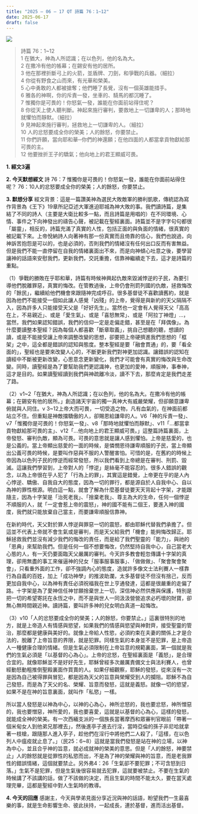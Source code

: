 ```yaml
---
title: "2025 – 06 – 17 QT 詩篇 76：1~12"
date: 2025-06-17
draft: false
---
```


![](/images/詩篇76.jpg)
> 詩篇 76：1~12  
> 1 在猶大，神為人所認識；在以色列，他的名為大。  
> 2 在撒冷有他的帳幕；在錫安有他的居所。  
> 3 他在那裡折斷弓上的火箭，並盾牌、刀劍，和爭戰的兵器。（細拉）  
> 4 你從有野食之山而來，有光華和榮美。  
> 5 心中勇敢的人都被搶奪；他們睡了長覺，沒有一個英雄能措手。  
> 6 雅各的神啊，你的斥責一發，坐車的、騎馬的都沉睡了。  
> 7 惟獨你是可畏的！你怒氣一發，誰能在你面前站得住呢？  
> 8 你從天上使人聽判斷。神起來施行審判，要救地上一切謙卑的人；那時地就懼怕而靜默。（細拉）  
> 9 見神起來施行審判，拯救地上一切謙卑的人。（細拉）  
> 10 人的忿怒要成全你的榮美；人的餘怒，你要禁止。  
> 11 你們許願，當向耶和華─你們的神還願；在他四面的人都當拿貢物獻給那可畏的主。  
> 12 他要挫折王子的驕氣；他向地上的君王顯威可畏。  



**1.  經文3遍**

**2. 今天默想經文**
詩 76：7 惟獨你是可畏的！你怒氣一發，誰能在你面前站得住呢？
76：10人的忿怒要成全你的榮美；人的餘怒，你要禁止。

**3. 默想分享**
經文背景：這是一篇讚美神為選民大敗敵軍的勝利凱歌，傳統認為寫作背景為《王下》19章所記亞述大軍進迫耶城為神大敗的事。我們讀詩篇，是集結了不同的詩人（主要是大衛比較多一點，而且詩篇是用唱的）在不同環境、心情、事件之下向神發出的禱告心聲，被記載在聖經裏面。詩篇並不是字字句句都很「屬靈」，相反的，詩篇充滿了真實的人性，包括正面的與負面的情緒，很真實的被記載下來。上帝悅納詩人向著神有那一份真實而且倚靠的信心，我們也說過，向神訴苦抱怨是可以的，也是必須的，否則我們的情緒沒有任何出口反而有害無益。但是我們不能一直停留在自我的情緒裏面出不來，而是向神傾心吐意之後，要學習讓神的話語來安慰我們，更新我們，交託重擔，信靠神繼續走下去，這才是詩篇的重點。

（1）爭戰的勝敗在乎耶和華，詩篇有時候神興起仇敵來毀滅悖逆的子民，為要引導他們脫離罪惡，真實的悔改。在管教過後，上帝仍會刑罰列國的仇敵，拯救悔改的「餘民」，繼續給他們機會來跟隨神完成呼召。很多基督徒不喜歡讀舊約，就是因為他們不能接受一個如此讓人感覺「凶殘」的上帝，覺得是與新約的天父隔隔不入，因為許多人只能接受天父是「好好先生」。當然也一定會有人覺得天父「高高在上，不易親近」、或是「愛生氣」、或是「喜怒無常」、或是「阿拉丁神燈」…，當然，我們如果認知錯誤，我們的信仰一定是走偏走錯，甚至是在「拜偶像」。為什麼要讀整本聖經？因為每個人都喜歡「斷章取義」，挑自己想聽的聽，想讀的讀，或是不能接受讓上帝來調整改變的思想，卻要把上帝硬擠進我們思想的「框架」之中，這全都是錯誤的認知與態度。整本聖經是要「融會貫通」的，要「看全面的」，聖經也是要來改變人心的，不斷更新我們對神更加認識。讓錯誤的認知在讀經中不斷被更新改變，心思意念更新變化，我們才可能會有真實的悔改與生命改變。同時，讀聖經是為了要幫助我們更認識神，也更加的愛神，順服神，事奉神，這才是目的。如果讀聖經讀到我們與神疏離冷淡，讀不下去，那麼肯定是我們走差了路。

（2）v1\~2「在猶大，神為人所認識；在以色列，他的名為大。在撒冷有他的帳幕；在錫安有他的居所。」創造諸天宇宙的獨一真神大有威嚴榮耀，但卻願意謙卑俯就與人同住。v 3~12上帝大而可畏，一切受造之物，凡有血氣的，在神面前都站立不住。但重點是神敵擋驕傲的人，卻賜恩給謙卑的人。V6「神的斥責一發」、v7「惟獨你是可畏的！你怒氣一發」、v8「那時地就懼怕而靜默」、v11「…都當拿貢物獻給那可畏的主」、v12「…他向地上的君王顯威可畏。」這整篇詩篇裏面，上帝發怒、審判仇敵，顯為可畏。可畏的意思就是讓人感到懼怕。上帝是慈愛的，也是公義的。當上帝顯出慈愛的一面的時候，是憐憫恩待謙卑順服的子民，當上帝顯出公義可畏的時候，是要叫作惡與不服的人警醒害怕。可惜的是，在舊約的時候上帝因為以色列子民的悖逆而經常發怒，所以我們看到上帝總是在審判、刑罰、毀滅。這讓我們學習到，上帝對人的「悖逆」是絲毫不能容忍的。很多人錯誤的觀念，以為上帝很在乎人犯了「行為上的罪」，其實這是錯覺，上帝更在乎的是人內心悖逆、驕傲、自我自大的態度，因為一切的罪行，都是源自於人自我中心、自以為神的罪性根源。明白這一點，就會了解為什麼基督徒要天天背起十字架，才能跟隨主，因為十字架是「治死老我」、「捨棄老我」、尊主為大的生命，任何一個悖逆不順服的人，就「一定會惹上帝的震怒」，神的國不能有二個王，要進入神的國度，我們就只能放棄自己當主，而要謙卑順服信靠神。

在新約時代，天父對於罪人悖逆與罪惡一切的震怒，都由耶穌代替我們承擔了。但這並不代表上帝就不會生氣或是審判，而是天父給我們「機會」能夠悔改歸正。耶穌拯救我們並沒有減少我們的悔改的責任，而是給了我們聖靈的「能力」，與祂的「恩典」來幫助我們。但是任何一個不想要悔改，仍然堅持自我中心，自己當老大心態的人，有一天仍要面臨天父嚴厲的審判。今天許多教會輕忽傳講十字架的真理，卻用無盡的事工來催逼神的兒女「服事服事服事」、「做做做」、「聚會聚會聚會」，只看重外面的工作，卻不強調內心的態度，造就許多像文士法利賽人一樣靠行為自義的百姓，加上「成功神學」的推波助瀾，太多基督徒不但沒有捨己，反而更加自我中心，以為神有責任必須祝福我在世上亨通發達，這都是很嚴重的走偏了路。十字架是為了愛神信任神甘願捨棄世上一切，深信神必然供應與保護，特別是把一切的希望寄託在永恆之中，而不是與世人一同汲汲營營追求必朽壞的財寶，卻無心無時間親近神。讀詩篇，要叫許多神的兒女明白真道一起悔改。

（3）v10「人的忿怒要成全你的榮美；人的餘怒，你要禁止。」這裏很特別的地方，就是上帝造人有情感與慾望，如果我們的情感與慾望與神對齊，接受聖靈的管治，那麼都是健康與美好的。就像上帝給人性慾，必須約束在夫妻的關係上才是合法的，脫離了上帝旨意的界限，就是犯罪。同樣生氣的本身並不是犯罪，是上帝造人一種健康合理的情緒。但是生氣必須限制在上帝旨意的規範裏面，第一個就是我們的生氣必須是「以基督的心為心」。上帝的忿怒，在聖經裏面是「義怒」，是合理合宜的。就像耶穌並不是好好先生，耶穌曾經多次嚴厲責備文士與法利賽人，也曾經動怒動粗推倒聖殿裏面作買賣的人。如果仔細觀察，耶穌的發怒，從來沒有一次是因為自己被得罪與冒犯，都是因為天父的旨意與榮耀受到人的攔阻。耶穌不為自己發怒，而是為了天父的名、榮耀、旨意而發怒，這就是義怒。就像一切的慾望，如果不是在神的旨意裏面，就叫作「私慾」一樣。

所以當人發怒是以神為中心，以神的心為心，神所忿怒的，我也要忿怒，神所憎惡的，我也要憎惡，神所愛的，我也要喜愛，這就是以基督的心為心，這樣的發怒，就能成全神的榮美。有一次西緬支派的一個族長當著摩西和眾審判官眼前「帶著一個米甸女人到他弟兄那裡去」，然後進亭子進去行淫，當時亞倫的孫子非尼哈就拿著一枝槍，跟隨那人進入亭子，趁他們在淫行中將他們二人殺了，「這樣，在以色列人中瘟疫就止息了。」（民25：6~8）這就是當我們發怒是站在神的立場，以神為中心，並且合乎神的旨意，就必成就神的榮美的意思。但是「人的餘怒，神要禁止」人的餘怒就是從罪性的私慾而出，不是為了神的榮耀與神的旨意，而是老我罪性的錯誤情緒，這個就要禁止。另外弗4：26「生氣卻不要犯罪；不可含怒到日落。」生氣不是犯罪，但是生氣後很容易就去犯罪，這就要被禁止。不要在生氣的時候講了不該講的話，做了不該做的決定，而且生氣的時間不能太久，要在當天處理完畢，這都是聖經中對人生氣時的教導。

**4. 今天的回應**
感謝主，今天與學弟見面分享近況與神的話語，盼望我們一生最喜樂的事，就是生命影響生命、彼此扶持，一起成長，連於基督，進而活出基督。
